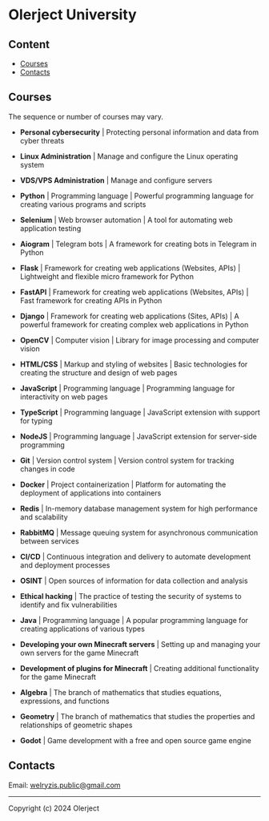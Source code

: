 # Olerject University

## Content

- [Courses](#courses)
- [Contacts](#contacts)

## Courses

 The sequence or number of courses may vary.

- **Personal cybersecurity** | Protecting personal information and data from cyber threats

- **Linux Administration** | Manage and configure the Linux operating system

- **VDS/VPS Administration** | Manage and configure servers

- **Python** | Programming language | Powerful programming language for creating various programs and scripts

- **Selenium** | Web browser automation | A tool for automating web application testing

- **Aiogram** | Telegram bots | A framework for creating bots in Telegram in Python

- **Flask** | Framework for creating web applications (Websites, APIs) | Lightweight and flexible micro framework for Python

- **FastAPI** | Framework for creating web applications (Websites, APIs) | Fast framework for creating APIs in Python

- **Django** | Framework for creating web applications (Sites, APIs) | A powerful framework for creating complex web applications in Python

- **OpenCV** | Computer vision | Library for image processing and computer vision

- **HTML/CSS** | Markup and styling of websites | Basic technologies for creating the structure and design of web pages

- **JavaScript** | Programming language | Programming language for interactivity on web pages

- **TypeScript** | Programming language | JavaScript extension with support for typing

- **NodeJS** | Programming language | JavaScript extension for server-side programming

- **Git** | Version control system | Version control system for tracking changes in code

- **Docker** | Project containerization | Platform for automating the deployment of applications into containers

- **Redis** | In-memory database management system for high performance and scalability

- **RabbitMQ** | Message queuing system for asynchronous communication between services

- **CI/CD** | Continuous integration and delivery to automate development and deployment processes

- **OSINT** | Open sources of information for data collection and analysis

- **Ethical hacking** | The practice of testing the security of systems to identify and fix vulnerabilities

- **Java** | Programming language | A popular programming language for creating applications of various types

- **Developing your own Minecraft servers** | Setting up and managing your own servers for the game Minecraft

- **Development of plugins for Minecraft** | Creating additional functionality for the game Minecraft

- **Algebra** | The branch of mathematics that studies equations, expressions, and functions

- **Geometry** | The branch of mathematics that studies the properties and relationships of geometric shapes

- **Godot** | Game development with a free and open source game engine

## Contacts

Email: <welryzis.public@gmail.com>

---

Copyright (c) 2024 Olerject

